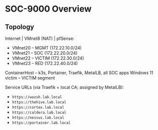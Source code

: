 # SOC-9000 Overview

## Topology

Internet
|
VMnet8 (NAT)
|
pfSense:
  - VMnet20 – MGMT (172.22.10.0/24)
  - VMnet21 – SOC (172.22.20.0/24)
  - VMnet22 – VICTIM (172.22.30.0/24)
  - VMnet23 – RED (172.22.40.0/24)

ContainerHost – k3s, Portainer, Traefik, MetalLB, all SOC apps
Windows 11 victim – VICTIM segment

Service URLs (via Traefik + local CA; assigned by MetalLB):
- `https://wazuh.lab.local`
- `https://thehive.lab.local`
- `https://cortex.lab.local`
- `https://caldera.lab.local`
- `https://nessus.lab.local`
- `https://portainer.lab.local`
